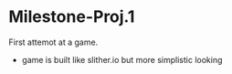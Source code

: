 # Milestone-Proj.1

First attemot at a game.

- game is built like slither.io but more simplistic looking

